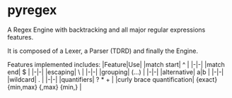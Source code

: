 # pyregex
A Regex Engine with backtracking and all major regular expressions features.

It is composed of a Lexer, a Parser (TDRD) and finally the Engine.

Features implemented includes:
|Feature|Use|
|match start| ^ |
|-|-|
|match end| $ |
|-|-|
|escaping| \\ |
|-|-|
|grouping| (...) |
|-|-|
|alternative| a\|b |
|-|-|
|wildcard| . |
|-|-|
|quantifiers| ? * + |
|curly brace quantification| {exact} {min,max} {,max} {min,} |
